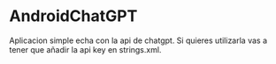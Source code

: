 # AndroidChatGPT
Aplicacion simple echa con la api de chatgpt.
Si quieres utilizarla vas a tener que añadir la api key en strings.xml.
